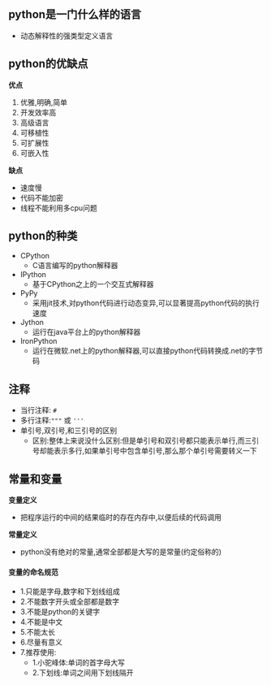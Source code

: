 ## python是一门什么样的语言

- 动态解释性的强类型定义语言

## python的优缺点

**优点**

1. 优雅,明确,简单
2. 开发效率高
3. 高级语言
4. 可移植性
5. 可扩展性
6. 可嵌入性

**缺点**

- 速度慢
- 代码不能加密
- 线程不能利用多cpu问题

## python的种类

- CPython
	- C语言编写的python解释器
- IPython
	- 基于CPython之上的一个交互式解释器
- PyPy
	- 采用jit技术,对python代码进行动态变异,可以显著提高python代码的执行速度
- Jython
	- 运行在java平台上的python解释器
- IronPython
	- 运行在微软.net上的python解释器,可以直接python代码转换成.net的字节码

## 注释

- 当行注释: `#`
- 多行注释:`"""` 或 `'''`
- 单引号,双引号,和三引号的区别
	- 区别:整体上来说没什么区别:但是单引号和双引号都只能表示单行,而三引号却能表示多行,如果单引号中包含单引号,那么那个单引号需要转义一下

## **常量和变量**

**变量定义**

- 把程序运行的中间的结果临时的存在内存中,以便后续的代码调用 

**常量定义**

- python没有绝对的常量,通常全部都是大写的是常量(约定俗称的) 

#### **变量的命名规范**

- 1.只能是字母,数字和下划线组成
- 2.不能数字开头或全部都是数字
- 3.不能是python的关键字
- 4.不能是中文
- 5.不能太长
- 6.尽量有意义
- 7.推荐使用:
	- 1.小驼峰体:单词的首字母大写
	- 2.下划线:单词之间用下划线隔开

























































